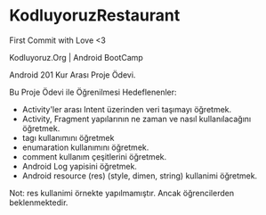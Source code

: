 # KodluyoruzRestaurant
First Commit with Love <3

Kodluyoruz.Org | Android BootCamp 

Android 201 Kur Arası Proje Ödevi.

Bu Proje Ödevi ile Öğrenilmesi Hedeflenenler:

* Activity'ler arası Intent üzerinden veri taşımayı öğretmek.
* Activity, Fragment yapılarının ne zaman ve nasıl kullanılacağını öğretmek.
* <include> tagı kullanımını öğretmek
* enumaration kullanımını öğretmek.
* comment kullanım çeşitlerini öğretmek.
* Android Log yapisini öğretmek.
* Android resource (res) (style, dimen, string) kullanimi öğretmek. 

Not: res kullanimi örnekte yapılmamıştır. Ancak öğrencilerden beklenmektedir.
